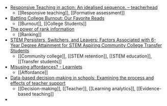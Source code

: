 - [Responsive Teaching in action: An idealised sequence. – teacherhead](https://teacherhead.com/2022/09/21/responsive-teaching-in-action-an-idealised-sequence/)
	- [[Responsive teaching]], [[Formative assessment]]
- [Battling College Burnout: Our Favorite Reads](https://hbr.org/2022/09/battling-college-burnout-our-favorite-reads?utm_campaign=hbr&utm_medium=social&utm_source=twitter)
	- [[Burnout]], [[College Students]]
- [The power of rank information](https://psycnet.apa.org/doiLanding?doi=10.1037%2Fpspa0000289)
	- [[Ranking]]
- [STEM Persisters, Switchers, and Leavers: Factors Associated with 6-Year Degree Attainment for STEM Aspiring Community College Transfer Students](https://www.tandfonline.com/doi/abs/10.1080/10668926.2021.1906784)
	- [[Community college]], [[STEM retention]], [[STEM education]], [[Transfer students]]
- [Misusing affordances? - Learnlets](https://blog.learnlets.com/2022/10/misusing-affordances/)
	- [[Affordance]]
- [Data-based decision-making in schools: Examining the process and effects of teacher support](https://psycnet.apa.org/record/2022-80204-001?doi=1)
	- [[Decision-making]], [[Teacher]], [[Learning analytics]], [[Evidence-based teaching]]
-
